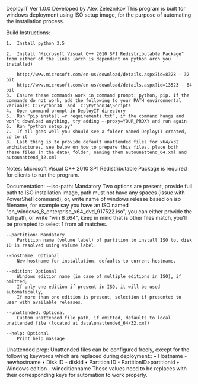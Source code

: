 DeployIT Ver 1.0.0
Developed by Alex Zeleznikov
This program is built for windows deployment using ISO setup image, for the purpose of automating the installation process.

Build Instructions:

    1.	Install python 3.5
    
    2.	Install "Microsoft Visual C++ 2010 SP1 Redistributable Package" from either of the links (arch is dependent on python arch you installed)
    
        http://www.microsoft.com/en-us/download/details.aspx?id=8328 - 32 bit
        http://www.microsoft.com/en-us/download/details.aspx?id=13523 - 64 bit
    3.	Ensure these commands work in command prompt: python, pip. If the commands do not work, add the following to your PATH environmental variable: C:\Python34  and  C:\Python34\Scripts
    4.	Open command prompt in DeployIT directory
    5.	Run “pip install –r requirements.txt”, if the command hangs and won’t download anything, try adding –-proxy=YOUR_PROXY and run again
    6.  Run "python setup.py"
    7.	If all goes well you should see a folder named DeployIT created, cd to it
    8.	Last thing is to provide default unattended files for x64/x32 architectures, see below on how to prepare this files, place both these files in the data\ folder, naming them autounattend_64.xml and autounattend_32.xml

Notes:
	Microsoft Visual C++ 2010 SP1 Redistributable Package is required for clients to run the program.

Documentation:
    --iso-path: Mandatory
        Two options are present, provide full path to ISO installation image, path must not have any spaces (issue with PowerShell command),
        or, write name of windows release based on iso filename, for example say you have an ISO named "en_windows_8_enterprise_x64_dvd_917522.iso",
        you can either provide the full path, or write "win 8 x64", keep in mind that is other files match, you'll be prompted to select 1 from all matches.

    --partition: Mandatory
        Partition name (volume label) of partition to install ISO to, disk ID is resolved using volume label.

    --hostname: Optional
        New hostname for installation, defaults to current hostname.

    --edition: Optional
        Windows edition name (in case of multiple editions in ISO), if omitted;
        If only one edition if present in ISO, it will be used automatically,
        If more than one edition is present, selection if presented to user with available releases.

    --unattended: Optional
        Custom unattended file path, if omitted, defaults to local unattended file (located at data\unattended_64/32.xml)

    --help: Optional
        Print help massage 

Unattended prep:
    Unattended files can be configured freely, except for  the following keywords which are replaced during deployment::
    •	Hostname - <ComputerName>newhostname</ComputerName>
    •	Disk ID - <DiskID>diskid</DiskID>
    •	Partition ID - PartitionID>partitionid</PartitionID>
    •	Windows edition - <Value>wineditionname</Value>
    These values need to be replaces with their corresponding keys for automation to work properly.
